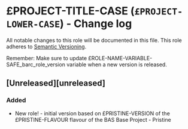 # £PROJECT-TITLE-CASE (`£PROJECT-LOWER-CASE`) - Change log

All notable changes to this role will be documented in this file.
This role adheres to [Semantic Versioning](http://semver.org/spec/v2.0.0.html).

Remember: Make sure to update £ROLE-NAME-VARIABLE-SAFE_barc_role_version variable when a new version is released.

## [Unreleased][unreleased]

### Added

* New role! - initial version based on £PRISTINE-VERSION of the £PRISTINE-FLAVOUR flavour of the BAS Base Project - Pristine
